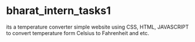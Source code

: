 # bharat_intern_tasks1
its a temperature converter simple website using CSS, HTML, JAVASCRIPT to convert temperature form Celsius to Fahrenheit and etc.
